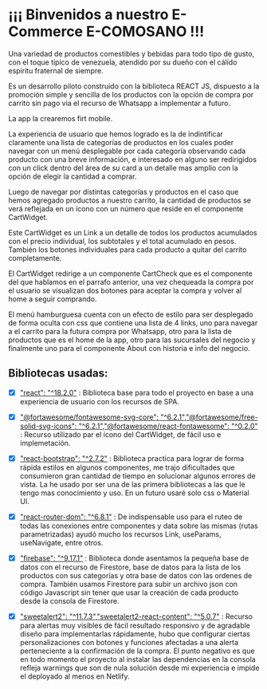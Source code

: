 # ¡¡¡ Binvenidos a nuestro E-Commerce E-COMOSANO !!!

Una variedad de productos comestibles y bebidas para todo tipo de gusto, con el toque típico de venezuela, atendido por su dueño con el cálido espiritu fraternal de siempre.

Es un desarrollo piloto construido con la biblioteca REACT JS, dispuesto a la promoción simple y sencilla de los productos con la opción de compra por carrito sin pago via el recurso de Whatsapp a implementar a futuro.

La app la crearemos firt mobile.

La experiencia de usuario que hemos logrado es la de indintificar claramente una lista de categorías de productos en los cuales poder navegar con un menú desplegable por cada categoría observando cada producto con una breve información, e interesado en alguno ser redirigidos con un click dentro del área de su card a un detalle mas amplio con la opción de elegir la cantidad a comprar.

Luego de navegar por distintas categorías y productos en el caso que hemos agregado productos a nuestro carrito, la cantidad de productos se verá reflejada en un ícono con un número que reside en el componente CartWidget.

Este CartWidget es un Link a un detalle de todos los productos acumulados con el precio individual, los subtotales y el total acumulado en pesos. También los botones individuales para cada producto a quitar del carrito completamente.

El CartWidget redirige a un componente CartCheck que es el componente del que hablamos en el parrafo anterior, una vez chequeada la compra por el usuario se visualizan dos botones para aceptar la compra y volver al home a seguir comprando.

El menú hamburguesa cuenta con un efecto de estilo para ser desplegado de forma oculta con css que contiene una lista de 4 links, uno para navegar a el carrito para la futura compra por Whatsapp, otro para la lista de productos que es el home de la app, otro para las sucursales del negocio y finalmente uno para el componente About con historia e info del negocio.

## Bibliotecas usadas:

- [x] ["react": "^18.2.0"](https://es.reactjs.org/) : Biblioteca base para todo el proyecto en base a una experiencia de usuario con los recursos de SPA.

- [x] ["@fortawesome/fontawesome-svg-core": "^6.2.1","@fortawesome/free-solid-svg-icons": "^6.2.1","@fortawesome/react-fontawesome": "^0.2.0"](https://fontawesome.com/v5/docs/web/use-with/react) : Recurso utilizado par el ícono del CartWidget, de fácil uso e implemetación.

- [X] ["react-bootstrap": "^2.7.2"](https://react-bootstrap.github.io/) : Biblioteca practica para lograr de forma rápida estilos en algunos componentes, me trajo dificultades que consumieron gran cantidad de tiempo en solucionar algunos errores de vista. La he usado por ser una de las primera bibliotecas a las que le tengo mas conocimiento y uso. En un futuro usaré solo css o Material UI.

- [x] ["react-router-dom": "^6.8.1"](https://reactrouter.com/en/main) : De indispensable uso para el ruteo de todas las conexiones entre componentes y data sobre las mismas (rutas parametrizadas) ayudó mucho los recursos Link, useParams, useNavigate, entre otros.

- [x] ["firebase": "^9.17.1"](https://firebase.google.com) : Biblioteca donde asentamos la pequeña base de datos con el recurso de Firestore, base de datos para la lista de los productos con sus categorías y otra base de datos con las ordenes de compra. También usamos Firestore para subir un archivo json con código Javascript sin tener que usar la creación de cada producto desde la consola de Firestore.
 
- [x] ["sweetalert2": "^11.7.3","sweetalert2-react-content": "^5.0.7"](https://sweetalert2.github.io/) : Recurso para alertas muy visibles de fácil resultado responsivo y de agradable diseño para implementarlas rápidamente, hubo que configurar ciertas personalizaciones con botones y funciones afectadas a una alerta perteneciente a la confirmación de la compra. El punto negativo es que en todo momento el proyecto al instalar las dependencias en la consola refleja warnings que son de nula solución desde mi experiencia e impide el deployado al menos en Netlify.


